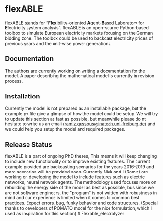 # flexABLE
flexABLE stands for “**Flex**ibility-oriented **A**gent-**B**ased **L**aboratory for **E**lectricity system analysis”. flexABLE is an open-source Python-based toolbox to simulate European electricity markets focusing on the German bidding zone. The toolbox could be used to backcast electricity prices of previous years and the unit-wise power generations.

Documentation
-------------
The authors are currently working on writing a documentation for the model. A paper describing the mathematical model is currently in revision process.

Installation
------------
Currently the model is not prepared as an installable package, but the example.py file give a glimpse of how the model could be setup.
We will try to update this section as fast as possible, but meanwhile please do nt hesitate to write us an email (ramiz.qussous@inatech.uni-freiburg.de) and we could help you setup the model and required packages. 


Release Status
------------
flexABLE is a part of ongoing PhD theses, This means it will keep changing to include new functionality or to improve existing features. The current example provided are backcasting scenarios for the years 2016-2019 and more scenarios will be provided soon. Currently Nick and I (Ramiz) are working on developing the model to include features such as electric networks, neural network agents. The methodology used focuses more on rebuilding the energy side of the model as best as possible, bus since we are not software engineers, the "program" is not written with robustness in mind and our experience is limited when it comes to common best practices. Expect errors, bug, funky behavior and code structures. (Special thanks to developers of POMATO model for the nice formulation, which I used as inspiration for this section).# Flexable_electrolyzer
